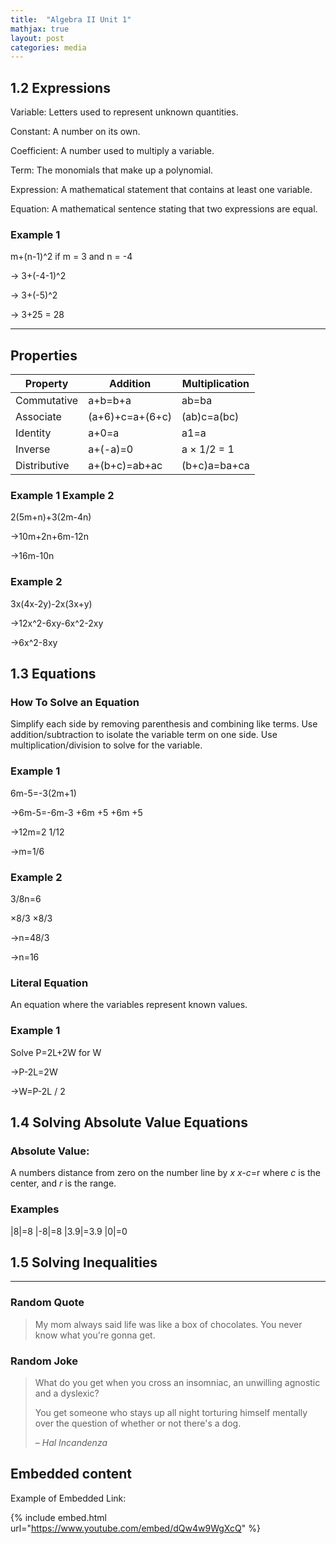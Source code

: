 ```yaml
---
title:  "Algebra II Unit 1"
mathjax: true
layout: post
categories: media
---
```


## 1.2 Expressions

Variable: Letters used to represent unknown quantities.

Constant: A number on its own.

Coefficient: A number used to multiply a variable.

Term: The monomials that make up a polynomial.

Expression: A mathematical statement that contains at least one variable.

Equation: A mathematical sentence stating that two expressions are equal.

### Example 1

m+(n-1)^2 if m = 3 and n = -4

-> 3+(-4-1)^2

-> 3+(-5)^2

-> 3+25 = 28

---

## Properties

| Property         | Addition         | Multiplication  |
|------------------|------------------|-----------------|
| Commutative      | a+b=b+a          | ab=ba           |
| Associate        | (a+6)+c=a+(6+c)  | (ab)c=a(bc)     |
| Identity         | a+0=a            | a1=a            |
| Inverse          | a+(-a)=0         | a × 1/2 = 1     |
| Distributive     | a+(b+c)=ab+ac    | (b+c)a=ba+ca    |

### Example 1       Example 2 

2(5m+n)+3(2m-4n)

->10m+2n+6m-12n

->16m-10n

### Example 2 

3x(4x-2y)-2x(3x+y)

->12x^2-6xy-6x^2-2xy

->6x^2-8xy

## 1.3 Equations

### How To Solve an Equation

Simplify each side by removing parenthesis and combining like terms. Use addition/subtraction to isolate the variable term on one side. Use multiplication/division to solve for the variable.

### Example 1

6m-5=-3(2m+1)

->6m-5=-6m-3
+6m +5 +6m +5

->12m=2
   1/12
   
->m=1/6

### Example 2

 3/8n=6
 
 ×8/3  ×8/3
 
 ->n=48/3
 
 ->n=16
 
 
### Literal Equation

An equation where the variables represent known values.

### Example 1

Solve P=2L+2W for W

->P-2L=2W

->W=P-2L / 2

## 1.4 Solving Absolute Value Equations

### Absolute Value:

A numbers distance from zero on the number line by *x*  *x-c*=r   where *c* is the center, and *r* is the range.

### Examples

|8|=8   |-8|=8    |3.9|=3.9   |0|=0

## 1.5 Solving Inequalities

---

### Random Quote

> My mom always said life was like a box of chocolates. You never know what you're gonna get.

### Random Joke

> What do you get when you cross an insomniac, an unwilling agnostic and a dyslexic?
>
> You get someone who stays up all night torturing himself mentally over the question of whether or not there's a dog.
>
> – _Hal Incandenza_

## Embedded content

Example of Embedded Link:

{% include embed.html url="https://www.youtube.com/embed/dQw4w9WgXcQ" %}
